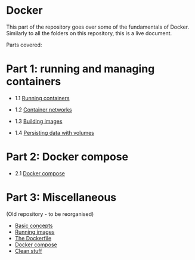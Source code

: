 # Docker

This part of the repository goes over some of the fundamentals of Docker. Similarly
to all the folders on this repository, this is a live document.

Parts covered:

# Part 1: running and managing containers

- 1.1 [Running containers](running-containers.md)

- 1.2 [Container networks](docker-networks.md)

- 1.3 [Building images](docker-images.md)

- 1.4 [Persisting data with volumes](docker-volumes.md)
# Part 2: Docker compose

- 2.1 [Docker compose](docker-compose.md)

# Part 3: Miscellaneous

(Old repository - to be reorganised)

- [Basic concepts](misc/basic-concepts.md)
- [Running images](misc/run-img.md)
- [The Dockerfile](misc/docker-file.md)
- [Docker compose](misc/docker-compose.md)
- [Clean stuff](misc/clean-stuff.md)
